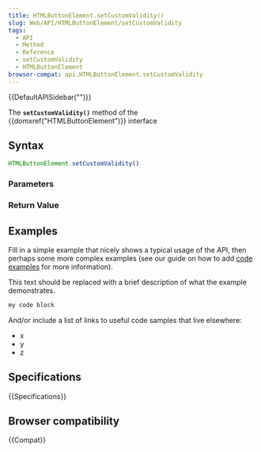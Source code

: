 ```yaml
---
title: HTMLButtonElement.setCustomValidity()
slug: Web/API/HTMLButtonElement/setCustomValidity
tags:
  - API
  - Method
  - Reference
  - setCustomValidity
  - HTMLButtonElement
browser-compat: api.HTMLButtonElement.setCustomValidity
---
```

{{DefaultAPISidebar("")}}

The **`setCustomValidity()`** method of the {{domxref("HTMLButtonElement")}} interface 

## Syntax

```js
HTMLButtonElement.setCustomValidity()
```

### Parameters



### Return Value



## Examples

Fill in a simple example that nicely shows a typical usage of the API, then perhaps some more complex examples (see our guide on how to add [code examples](/en-US/docs/MDN/Contribute/Structures/Code_examples) for more information).

This text should be replaced with a brief description of what the example demonstrates.

```js
my code block
```

And/or include a list of links to useful code samples that live elsewhere:

*   x
*   y
*   z

## Specifications

{{Specifications}}

## Browser compatibility

{{Compat}}

